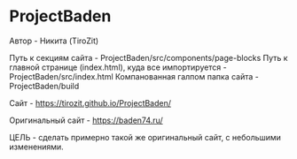 # ProjectBaden
Автор - Никита (TiroZit)

Путь к секциям сайта - ProjectBaden/src/components/page-blocks
Путь к главной странице (index.html), куда все импортируется - ProjectBaden/src/index.html
Компанованная галпом папка сайта - ProjectBaden/build

Сайт - https://tirozit.github.io/ProjectBaden/

Оригинальный сайт - https://baden74.ru/

ЦЕЛЬ - сделать примерно такой же оригинальный сайт, с небольшими изменениями.

